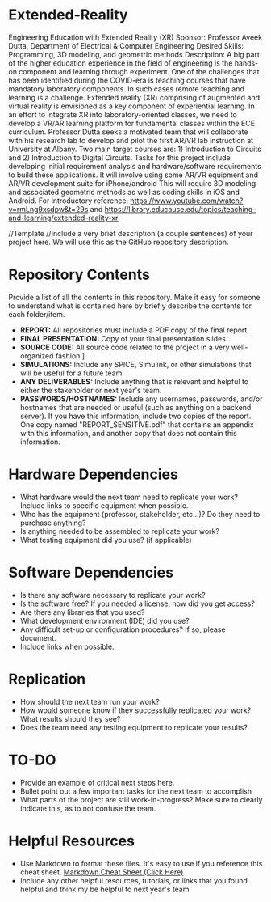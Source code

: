 # Extended-Reality

[comment]: <> (This is a comment, it will not be included)


Engineering Education with Extended Reality (XR) 
Sponsor: Professor Aveek Dutta, Department of Electrical & Computer Engineering 
Desired Skills:  Programming, 3D modeling, and geometric methods 
Description: A big part of the higher education experience in the field of engineering is the hands-on component and learning through experiment.
One of the challenges that has been identified during the COVID-era is teaching courses that have mandatory laboratory components.
In such cases remote teaching and learning is a challenge.
Extended reality (XR) comprising of augmented and virtual reality is envisioned as a key component of experiential learning.
In an effort to integrate XR into laboratory-oriented classes, we need to develop a VR/AR learning platform for fundamental classes within the ECE curriculum.
Professor Dutta seeks a motivated team that will collaborate with his research lab to develop and pilot the first AR/VR lab instruction at University at Albany.
Two main target courses are: 1) Introduction to Circuits and 2) Introduction to Digital Circuits.
Tasks for this project include developing initial requirement analysis and hardware/software requirements to build these applications.
It will involve using some AR/VR equipment and AR/VR development suite for iPhone/android
This will require 3D modeling and associated geometric methods as well as coding skills in iOS and Android.
For introductory reference: https://www.youtube.com/watch?v=rmLng9xsdpw&t=29s and https://library.educause.edu/topics/teaching-and-learning/extended-reality-xr   

//Template
//Include a very brief description (a couple sentences) of your project here. We will use this as the GitHub repository description.

# Repository Contents
Provide a list of all the contents in this repository. Make it easy for someone to understand what is contained here by briefly describe the contents for each folder/item.

* **REPORT:** All repositories must include a PDF copy of the final report.
* **FINAL PRESENTATION:** Copy of your final presentation slides.
* **SOURCE CODE:** All source code related to the project in a very well-organized fashion.]
* **SIMULATIONS:** Include any SPICE, Simulink, or other simulations that will be useful for a future team.
* **ANY DELIVERABLES:** Include anything that is relevant and helpful to either the stakeholder or next year's team.
* **PASSWORDS/HOSTNAMES:** Include any usernames, passwords, and/or hostnames that are needed or useful (such as anything on a backend server). If you have this information, include two copies of the report. One copy named "REPORT_SENSITIVE.pdf" that contains an appendix with this information, and another copy that does not contain this information.

# Hardware Dependencies
* What hardware would the next team need to replicate your work? Include links to specific equipment when possible.
* Who has the equipment (professor, stakeholder, etc...)? Do they need to purchase anything?
* Is anything needed to be assembled to replicate your work?
* What testing equipment did you use? (if applicable)

# Software Dependencies
* Is there any software necessary to replicate your work?
* Is the software free? If you needed a license, how did you get access?
* Are there any libraries that you used?
* What development environment (IDE) did you use?
* Any difficult set-up or configuration procedures? If so, please document.
* Include links when possible.

# Replication
* How should the next team run your work?
* How would someone know if they successfully replicated your work? What results should they see?
* Does the team need any testing equipment to replicate your results?

# TO-DO
* Provide an example of critical next steps here.
* Bullet point out a few important tasks for the next team to accomplish
* What parts of the project are still work-in-progress? Make sure to clearly indicate this, as to not confuse the team.

# Helpful Resources
* Use Markdown to format these files. It's easy to use if you reference this cheat sheet. [Markdown Cheat Sheet (Click Here)](https://www.markdownguide.org/cheat-sheet/)
* Include any other helpful resources, tutorials, or links that you found helpful and think my be helpful to next year's team.
